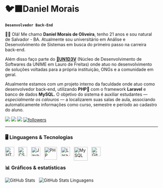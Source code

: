 # 🐦‍⬛Daniel Morais

**`Desenvolvedor Back-End`**

🖐🏽 Olá! Me chamo <b>Daniel Morais de Oliveira</b>, tenho 21 anos e sou natural de Salvador - BA. Atualmente sou universitário em Análise e Desenvolvimento de Sistemas em busca do primeiro passo na carreira back-end.

Além disso faço parte do <a href="https://www.linkedin.com/company/un1d3v/posts/?feedView=all"><b>🤖UN1D3V</b></a> (Núcleo de Desenvolvimento de Softwares da UNIME em Lauro de Freitas) onde atuo no desenvolvimento de soluções voltadas para a própria instituição, ONGs e a comunidade em geral.

Atualmente estamos com um projeto interno da faculdade onde atuo como desenvolvedor back-end, utilizando <b>PHP🐘</b> com o framework <b>Laravel</b> e banco de dados <b>MySQL.</b> O objetivo do sistema é auxiliar estudantes — <i>especialmente os calouros</i> — a localizarem suas salas de aula, associando automaticamente informações como curso, semestre e período ao cadastro do aluno.

<p align="left">
      <a href="https://discord.com/users/1341637704965947422" target="_blank">
         <img src="https://img.shields.io/badge/Discord-7289DA?style=for-the-badge&logo=discord&logoColor=white" /></a>
      <a href="https://www.linkedin.com/in/danielomorais/" target="_blank">
      <img src="https://img.shields.io/badge/LinkedIn-0077B5?style=for-the-badge&logo=linkedin&logoColor=white" /></a>
      <a href="mailto:dan.oliveira972@gmail.com" target="_blank">
         <img src="https://img.shields.io/badge/Gmail-D14836?style=for-the-badge&logo=gmail&logoColor=white" /></a> 
      <a href="https://github.com/danielomorais?tab=followers">
         <img alt="followers" title="Follow me on Github" src="https://custom-icon-badges.demolab.com/github/followers/danielomorais?color=236ad3&labelColor=1155ba&style=for-the-badge&logo=github&label=Seguir&logoColor=white"/></a>
   </p>

---
### 🖥️ Linguagens & Tecnologias


<img align="left" alt="HTML" width="30px" style="padding-right:10px;" src="https://cdn.jsdelivr.net/gh/devicons/devicon@latest/icons/html5/html5-original.svg" />
<img align="left" alt="CSS" width="30px" style="padding-right:10px;" src="https://cdn.jsdelivr.net/gh/devicons/devicon@latest/icons/css3/css3-original.svg" />          
<img align="left" alt="JavaScript" width="30px" style="padding-right:10px;" src="https://cdn.jsdelivr.net/gh/devicons/devicon@latest/icons/javascript/javascript-original.svg" />       
<img align="left" alt="PHP" width="42px" style="padding-right:10px;" src="https://cdn.jsdelivr.net/gh/devicons/devicon@latest/icons/php/php-original.svg" />
<img align="left" alt="Laravel" width="30px" style="padding-right:10px;" src="https://cdn.jsdelivr.net/gh/devicons/devicon@latest/icons/laravel/laravel-original.svg" />
<img align="left" alt="MySQL" width="45px" style="padding-right:10px;" src="https://cdn.jsdelivr.net/gh/devicons/devicon@latest/icons/mysql/mysql-original-wordmark.svg" />
<img align="left" alt="Git" width="30px" style="padding-right:10px;" src="https://cdn.jsdelivr.net/gh/devicons/devicon@latest/icons/git/git-original.svg" />

<br>
<br>


### 📊 Gráficos & estatísticas

<p>

<img align="left" alt="GitHub Stats" heigth="200px" style="padding-right:10px;" src="https://github-readme-stats.vercel.app/api?username=danielomorais&show_icons=true&theme=tokyonight&include_all_commits=true&locale=pt-br" />
<img align="left" alt="GitHub Stats Linguagens" heigth="200px" style="padding-right:10px;" src="https://github-readme-stats.vercel.app/api/top-langs/?username=danielomorais&show_icons=true&theme=tokyonight&include_all_commits=true&locale=pt-br" />
